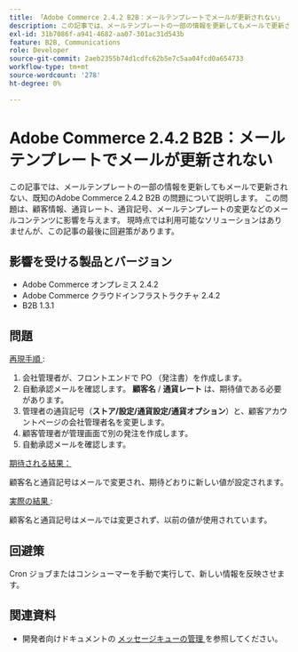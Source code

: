 ```yaml
---
title: 「Adobe Commerce 2.4.2 B2B：メールテンプレートでメールが更新されない」
description: この記事では、メールテンプレートの一部の情報を更新してもメールで更新されない、既知のAdobe Commerce 2.4.2 B2B の問題について説明します。 この問題は、顧客情報、通貨レート、通貨記号、メールテンプレートの変更などのメールコンテンツに影響を与えます。 現時点では利用可能なソリューションはありませんが、この記事の最後に回避策があります。
exl-id: 31b7086f-a941-4682-aa07-301ac31d543b
feature: B2B, Communications
role: Developer
source-git-commit: 2aeb2355b74d1cdfc62b5e7c5aa04fcd0a654733
workflow-type: tm+mt
source-wordcount: '278'
ht-degree: 0%

---
```


# Adobe Commerce 2.4.2 B2B：メールテンプレートでメールが更新されない

この記事では、メールテンプレートの一部の情報を更新してもメールで更新されない、既知のAdobe Commerce 2.4.2 B2B の問題について説明します。 この問題は、顧客情報、通貨レート、通貨記号、メールテンプレートの変更などのメールコンテンツに影響を与えます。 現時点では利用可能なソリューションはありませんが、この記事の最後に回避策があります。

## 影響を受ける製品とバージョン

* Adobe Commerce オンプレミス 2.4.2
* Adobe Commerce クラウドインフラストラクチャ 2.4.2
* B2B 1.3.1

## 問題

<u> 再現手順 </u>:

1. 会社管理者が、フロントエンドで PO （発注書）を作成します。
1. 自動承認メールを確認します。 **顧客名** / **通貨レート** は、期待値である必要があります。
1. 管理者の通貨記号（**ストア/設定/通貨設定/通貨オプション**）と、顧客アカウントページの会社管理者名を変更します。
1. 顧客管理者が管理画面で別の発注を作成します。
1. 自動承認メールを確認します。

<u> 期待される結果：</u>

顧客名と通貨記号はメールで変更され、期待どおりに新しい値が設定されます。

<u> 実際の結果 </u>:

顧客名と通貨記号はメールでは変更されず、以前の値が使用されています。

## 回避策

Cron ジョブまたはコンシューマーを手動で実行して、新しい情報を反映させます。

## 関連資料

* 開発者向けドキュメントの [ メッセージキューの管理 ](https://experienceleague.adobe.com/en/docs/commerce-operations/configuration-guide/message-queues/manage-message-queues) を参照してください。
